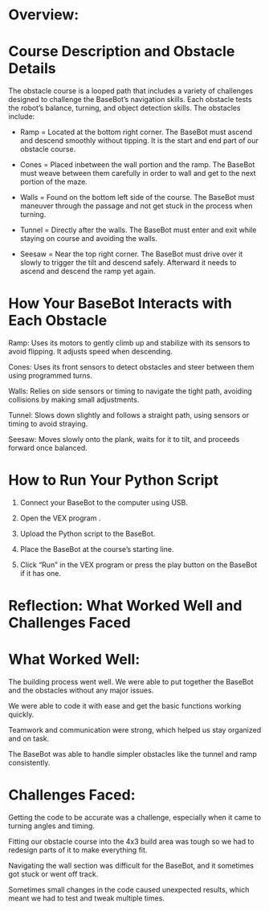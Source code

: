 # Overview:

# Course Description and Obstacle Details
The obstacle course is a looped path that includes a variety of challenges designed to challenge the BaseBot’s navigation skills. Each obstacle tests the robot’s balance, turning, and object detection skills. The obstacles include:

 - Ramp = Located at the bottom right corner. The BaseBot must ascend and descend smoothly without tipping. It is the start and end part of our obstacle course.

- Cones = Placed inbetween the wall portion and the ramp. The BaseBot must weave between them carefully in order to wall and get to the next portion of the maze.

- Walls = Found on the bottom left side of the course. The BaseBot must maneuver through the  passage and not get stuck in the process when turning.

- Tunnel = Directly after the walls. The BaseBot must enter and exit while staying on course and avoiding the walls.

- Seesaw = Near the top right corner. The BaseBot must drive over it slowly to trigger the tilt and descend safely. Afterward it needs to ascend and descend the ramp yet again.


# How Your BaseBot Interacts with Each Obstacle
Ramp: Uses its motors to gently climb up and stabilize with its sensors to avoid flipping. It adjusts speed when descending.

Cones: Uses its front sensors to detect obstacles and steer between them using programmed turns.

Walls: Relies on side sensors or timing to navigate the tight path, avoiding collisions by making small adjustments.

Tunnel: Slows down slightly and follows a straight path, using sensors or timing to avoid straying.

Seesaw: Moves slowly onto the plank, waits for it to tilt, and proceeds forward once balanced.


# How to Run Your Python Script
1. Connect your BaseBot to the computer using USB.

2. Open the VEX program .

3. Upload the Python script to the BaseBot.

4. Place the BaseBot at the course’s starting line.

5. Click “Run” in the VEX program or press the play button on the BaseBot if it has one.


# Reflection: What Worked Well and Challenges Faced

# What Worked Well:

The building process went well. We were able to put together the BaseBot and the obstacles without any major issues.

We were able to code it with ease and get the basic functions working quickly.

Teamwork and communication were strong, which helped us stay organized and on task.

The BaseBot was able to handle simpler obstacles like the tunnel and ramp consistently.

# Challenges Faced:
Getting the code to be accurate was a challenge, especially when it came to turning angles and timing.

Fitting our obstacle course into the 4x3 build area was tough so we had to redesign parts of it to make everything fit.

Navigating the wall section was difficult for the BaseBot, and it sometimes got stuck or went off track.

Sometimes small changes in the code caused unexpected results, which meant we had to test and tweak multiple times.
